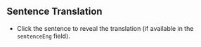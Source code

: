 ## Sentence Translation

*   Click the sentence to reveal the translation (if available in the `sentenceEng` field).
